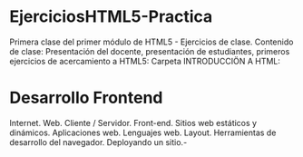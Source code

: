 # EjerciciosHTML5-Practica
Primera clase del primer módulo de HTML5 - Ejercicios de clase.
Contenido de clase: Presentación del docente, presentación de estudiantes, primeros ejercicios de acercamiento a HTML5: Carpeta INTRODUCCIÖN A HTML:
# Desarrollo Frontend #
 Internet.
 Web.
 Cliente / Servidor.
 Front-end.
 Sitios web estáticos y dinámicos.
 Aplicaciones web.
 Lenguajes web.
 Layout.
 Herramientas de desarrollo del navegador.
 Deployando un sitio.-
